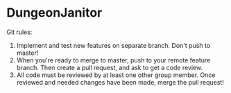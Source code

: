 # DungeonJanitor

Git rules:
1. Implement and test new features on separate branch. Don't push to master!
2. When you're ready to merge to master, push to your remote feature branch. Then create a pull request, and ask to get a code review. 
3. All code must be reviewed by at least one other group member. Once reviewed and needed changes have been made, merge the pull request!
